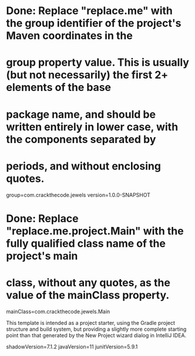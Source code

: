 # Done: Replace "replace.me" with the group identifier of the project's Maven coordinates in the
#  group property value. This is usually (but not necessarily) the first 2+ elements of the base
#  package name, and should be written entirely in lower case, with the components separated by
#  periods, and without enclosing quotes.
group=com.crackthecode.jewels
version=1.0.0-SNAPSHOT


# Done: Replace "replace.me.project.Main" with the fully qualified class name of the project's main
#  class, without any quotes, as the value of the mainClass property.
mainClass=com.crackthecode.jewels.Main


This template is intended as a project starter, using the Gradle project structure and build system, but providing a slightly more complete starting point than that generated by the New Project wizard dialog in IntelliJ IDEA.


shadowVersion=7.1.2
javaVersion=11
junitVersion=5.9.1